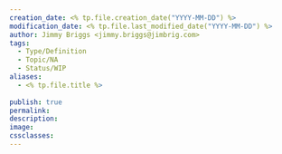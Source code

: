 ```yaml
---
creation_date: <% tp.file.creation_date("YYYY-MM-DD") %>
modification_date: <% tp.file.last_modified_date("YYYY-MM-DD") %>
author: Jimmy Briggs <jimmy.briggs@jimbrig.com>
tags:
  - Type/Definition
  - Topic/NA
  - Status/WIP
aliases:
  - <% tp.file.title %>
  
publish: true
permalink:
description:
image:
cssclasses:
---
```

